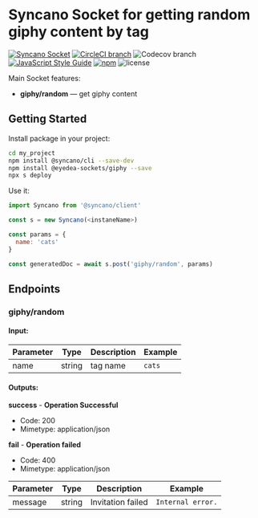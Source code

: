 # Syncano Socket for getting random giphy content by tag

[![Syncano Socket](https://img.shields.io/badge/syncano-socket-blue.svg)](https://syncano.io)
[![CircleCI branch](https://img.shields.io/circleci/project/github/eyedea-io/syncano-socket-document-generator/master.svg)](https://circleci.com/gh/eyedea-io/syncano-socket-document-generator/tree/master)
![Codecov branch](https://img.shields.io/codecov/c/github/eyedea-io/syncano-socket-document-generator/master.svg)
[![JavaScript Style Guide](https://img.shields.io/badge/code_style-standard-brightgreen.svg)](https://standardjs.com)
[![npm](https://img.shields.io/npm/dw/@eyedea-sockets/document-generator.svg)](https://www.npmjs.com/package/@eyedea-sockets/)
![license](https://img.shields.io/github/license/eyedea-io/syncano-socket-document-generator.svg)

Main Socket features:

* **giphy/random** — get giphy content

## Getting Started

Install package in your project:

```sh
cd my_project
npm install @syncano/cli --save-dev
npm install @eyedea-sockets/giphy --save
npx s deploy
```

Use it:

```js
import Syncano from '@syncano/client'

const s = new Syncano(<instaneName>)

const params = {
  name: 'cats'
}

const generatedDoc = await s.post('giphy/random', params)

```

## Endpoints

### giphy/random

#### Input:

| Parameter | Type   | Description | Example                                 |
|-----------|--------|-------------|-----------------------------------------|
| name      | string | tag name    | `cats`                                  |

#### Outputs:

**success** - **Operation Successful**

- Code: 200
- Mimetype: application/json

**fail** - **Operation failed**

- Code: 400
- Mimetype: application/json

| Parameter | Type   | Description            | Example              |
|-----------|--------|------------------------|----------------------|
| message   | string | Invitation failed      | `Internal error.`    |
